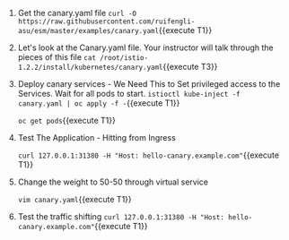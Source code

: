 1. Get the canary.yaml file
`curl -O https://raw.githubusercontent.com/ruifengli-asu/esm/master/examples/canary.yaml`{{execute T1}}

2. Let's look at the Canary.yaml file. Your instructor will talk through the pieces of this file
`cat /root/istio-1.2.2/install/kubernetes/canary.yaml`{{execute T3}}

3. Deploy canary services - We Need This to Set privileged access to the Services. Wait for all pods to start.
`istioctl kube-inject -f canary.yaml | oc apply -f -`{{execute T1}}
    
    `oc get pods`{{execute T1}}

4. Test The Application - Hitting from Ingress
   
   `curl 127.0.0.1:31380 -H "Host: hello-canary.example.com"`{{execute T1}}

5. Change the weight to 50-50 through virtual service

    `vim canary.yaml`{{execute T1}}

6. Test the traffic shifting
    `curl 127.0.0.1:31380 -H "Host: hello-canary.example.com"`{{execute T1}}